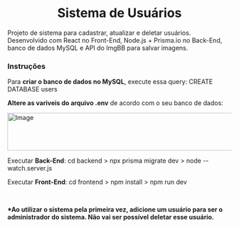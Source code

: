 <div>
    <h1 align="center">Sistema de Usuários</h1>
    <p>Projeto de sistema para cadastrar, atualizar e deletar usuários. Desenvolvido com React no Front-End, Node.js + Prisma.io no Back-End, banco de dados MySQL e API do ImgBB para salvar imagens.</p>
    <h3>Instruções</h3>
    <p>Para <strong>criar o banco de dados no MySQL</strong>, execute essa query: CREATE DATABASE users</p>
    <p><strong>Altere as variveis do arquivo .env</strong> de acordo com o seu banco de dados:</p>
    <img width="839" height="85" alt="Image" src="https://github.com/user-attachments/assets/4d3f872c-7ac7-4d8e-85ad-96275f2b5813"/> <br/>
    <p>Executar <strong>Back-End</strong>: cd backend > npx prisma migrate dev > node --watch.server.js</p>
    <p>Executar <strong>Front-End</strong>: cd frontend > npm install > npm run dev</p> <br/>
    <p><strong>*Ao utilizar o sistema pela primeira vez, adicione um usuário para ser o administrador do sistema. Não vai ser possível deletar esse usuário.</strong></p>
</div>
